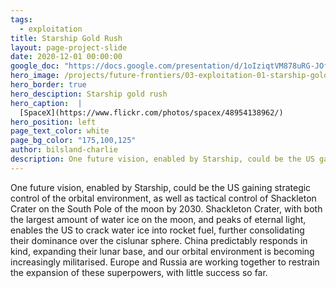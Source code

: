```yaml
---
tags:
  - exploitation
title: Starship Gold Rush
layout: page-project-slide
date: 2020-12-01 00:00:00
google_doc: "https://docs.google.com/presentation/d/1oIziqtVM878uRG-JOfrQNvGFsQWKP_S_W8cLkhQlXvA/edit#slide=id.g8cac20a276_4_76"
hero_image: /projects/future-frontiers/03-exploitation-01-starship-gold-rush-02.jpg
hero_border: true
hero_desciption: Starship gold rush
hero_caption:  |
  [SpaceX](https://www.flickr.com/photos/spacex/48954138962/)
hero_position: left
page_text_color: white
page_bg_color: "175,100,125"
author: bilsland-charlie
description: One future vision, enabled by Starship, could be the US gaining strategic control of the orbital environment, as well as tactical control of Shackleton Crater on the South Pole of the moon by 2030.
---
```

One future vision, enabled by Starship, could be the US gaining strategic control of the orbital environment, as well as tactical control of Shackleton Crater on the South Pole of the moon by 2030. Shackleton Crater, with both the largest amount of water ice on the moon, and peaks of eternal light, enables the US to crack water ice into rocket fuel, further consolidating their dominance over the cislunar sphere. China predictably responds in kind, expanding their lunar base, and our orbital environment is becoming increasingly militarised. Europe and Russia are working together to restrain the expansion of these superpowers, with little success so far.
